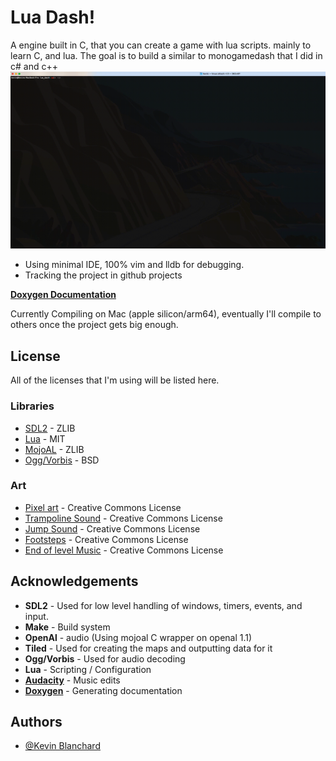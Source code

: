 # Lua Dash!

A engine built in C, that you can create a game with lua scripts.  mainly to learn C, and lua.  The goal is to build a similar to monogamedash that I did in c# and c++
![Picture didn't load idiot](https://github.com/kjblanchard/lua_c_dash/blob/master/img/game.gif?raw=true)


- Using minimal IDE, 100% vim and lldb for debugging.
- Tracking the project in github projects

**[Doxygen Documentation](https://docs.supergoon.com)**

Currently Compiling on  Mac (apple silicon/arm64), eventually I'll compile to others once the project gets big enough.


## License

All of the licenses that I'm using will be listed here.

### Libraries
- [SDL2](https://www.libsdl.org) - ZLIB
- [Lua](https://www.lua.org/license.html) - MIT
- [MojoAL](https://github.com/icculus/mojoAL) - ZLIB
- [Ogg/Vorbis](https://xiph.org/vorbis/) - BSD

### Art
- [Pixel art](https://pixelfrog-assets.itch.io/pixel-adventure-1) - Creative Commons License
- [Trampoline Sound](https://freesound.org/people/Breviceps/sounds/493161/) - Creative Commons License
- [Jump Sound](https://freesound.org/people/se2001/sounds/528568/) - Creative Commons License
- [Footsteps](https://freesound.org/people/EVRetro/sounds/501102/) - Creative Commons License
- [End of level Music](https://freesound.org/people/maxmakessounds/sounds/353546) - Creative Commons License

## Acknowledgements
- **SDL2** - Used for low level handling of windows, timers, events, and input.
- **Make** - Build system
- **OpenAl** - audio (Using mojoal C wrapper on openal 1.1)
- **Tiled** - Used for creating the maps and outputting data for it
- **Ogg/Vorbis** - Used for audio decoding
- **Lua** - Scripting / Configuration
- **[Audacity](https://www.audacityteam.org)** - Music edits
- **[Doxygen](https://doxygen.nl/index.html)** - Generating documentation

## Authors

- [@Kevin Blanchard](https://www.github.com/kjblanchard)

